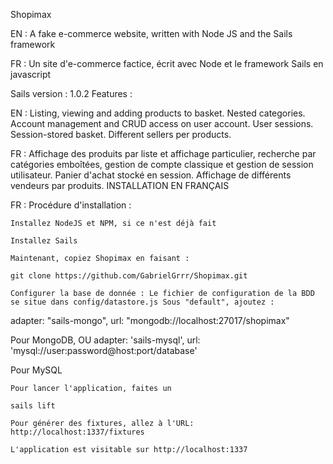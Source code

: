 Shopimax

EN : A fake e-commerce website, written with Node JS and the Sails framework

FR : Un site d'e-commerce factice, écrit avec Node et le framework Sails en javascript

Sails version : 1.0.2
Features :

EN : Listing, viewing and adding products to basket. Nested categories. Account management and CRUD access on user account. User sessions. Session-stored basket. Different sellers per products.

FR : Affichage des produits par liste et affichage particulier, recherche par catégories emboîtées, gestion de compte classique et gestion de session utilisateur. Panier d'achat stocké en session. Affichage de différents vendeurs par produits.
INSTALLATION EN FRANÇAIS

FR : Procédure d'installation :

    Installez NodeJS et NPM, si ce n'est déjà fait

    Installez Sails

    Maintenant, copiez Shopimax en faisant :

    git clone https://github.com/GabrielGrrr/Shopimax.git

    Configurer la base de donnée : Le fichier de configuration de la BDD se situe dans config/datastore.js Sous "default", ajoutez :

adapter: "sails-mongo",
url: "mongodb://localhost:27017/shopimax"

Pour MongoDB, OU
adapter: 'sails-mysql',
url: 'mysql://user:password@host:port/database'

Pour MySQL

    Pour lancer l'application, faites un

    sails lift

    Pour générer des fixtures, allez à l'URL: http://localhost:1337/fixtures

    L'application est visitable sur http://localhost:1337

